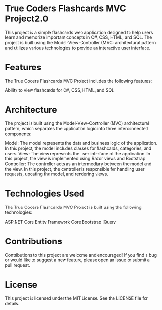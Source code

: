 
# True Coders Flashcards MVC Project2.0
This project is a simple flashcards web application designed to help users learn and memorize important concepts in C#, CSS, HTML, and SQL. The project is built using the Model-View-Controller (MVC) architectural pattern and utilizes various technologies to provide an interactive user interface.

# Features
The True Coders Flashcards MVC Project includes the following features:

Ability to view flashcards for C#, CSS, HTML, and SQL
# Architecture
The project is built using the Model-View-Controller (MVC) architectural pattern, which separates the application logic into three interconnected components:

Model: The model represents the data and business logic of the application. In this project, the model includes classes for flashcards, categories, and users.
View: The view represents the user interface of the application. In this project, the view is implemented using Razor views and Bootstrap.
Controller: The controller acts as an intermediary between the model and the view. In this project, the controller is responsible for handling user requests, updating the model, and rendering views.
# Technologies Used
The True Coders Flashcards MVC Project is built using the following technologies:

ASP.NET Core
Entity Framework Core
Bootstrap
jQuery
# Contributions
Contributions to this project are welcome and encouraged! If you find a bug or would like to suggest a new feature, please open an issue or submit a pull request.

# License
This project is licensed under the MIT License. See the LICENSE file for details.
